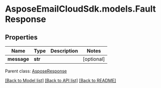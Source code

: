 # AsposeEmailCloudSdk.models.FaultResponse
## Properties
Name | Type | Description | Notes
------------ | ------------- | ------------- | -------------
**message** | **str** |  | [optional] 

 Parent class: [AsposeResponse](AsposeResponse.md)

[[Back to Model list]](README.md#documentation-for-models) [[Back to API list]](README.md#documentation-for-api-endpoints) [[Back to README]](README.md)


